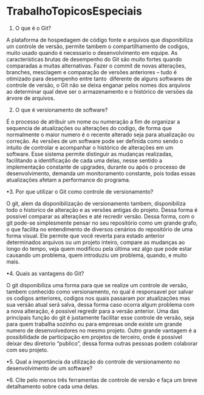 # TrabalhoTopicosEspeciais

1. O que é o Git?

A plataforma de hospedagem de código fonte e arquivos que disponibiliza um controle de versão, permite tambem o 
compartilhamento de codigos, muito usado quando é necessario o desenvolvimento em equipe. As características 
brutas de desempenho do Git são muito fortes quando comparadas a muitas alternativas. Fazer o commit de novas 
alterações, branches, mesclagem e comparação de versões anteriores – tudo é otimizado para desempenho entre tanto
 diferente de alguns softwares de controle de versão, o Git não se deixa enganar pelos nomes dos arquivos ao determinar
 qual deve ser o armazenamento e o histórico de versões da árvore de arquivos.

2. O que é versionamento de software?

É o processo de atribuir um nome ou numeração a fim de organizar a sequencia de atualizações  ou alterações do codigo,
 de forma que normalmente o maior numero é o recente alterado seja para atualização ou correção. As versões de um 
software pode ser definida como sendo o intuito de controlar e acompanhar o histórico de alterações em um software.
 Esse sistema permite distinguir as mudanças realizadas, facilitando a identificação de cada uma delas, nesse sentido
 a implementação constante de upgrades, durante ou após o processo de desenvolvimento, demanda um monitoramento constante, 
pois todas essas atualizações afetam a performance do programa.

•3. Por que utilizar o Git como controle de versionamento?

O git, alem da disponibilização de versionamento tambem,  disponibiliza todo o historico de alteração e as versões 
 antigas do projeto. Dessa forma é possivel comparar as alterações e até recredir versão. Dessa forma, com o git 
pode-se simplesmente pensar no seu repositório como um grande grafo, o que facilita no entendimento de diversos 
cenários do repositório de uma forma visual. Ele permite que você reverta para estado anterior determinados arquivos
 ou um projeto inteiro, compare as mudanças ao longo do tempo, veja quem modificou pela última vez algo que pode
 estar causando um problema, quem introduziu um problema, quando, e muito mais.

•4. Quais as vantagens do Git? 

O git disponibiliza uma forma para que se realize um controle de versão, tambem conhecido como versionamento,
 no qual é responsavel por salvar os codigos anteriores, codigos nos quais passaram por atualizações mas sua
 versão atual será salva, dessa forma caso ocorra algum problema com a nova alteração, é possivel regredir para
 a versão anterior. Uma das principais função do git é justamente facilitar esse controle de versão, seja para 
quem trabalha sozinho ou para empresas onde existe um grande numero de desenvolvedores no mesmo projeto. Outro 
grande vantagem é a possibilidade de participação em projetos de terceiro, onde é possivel deixar deu diretorio 
“publico”, dessa forma outras pessoas podem colaborar com seu projeto.

•5. Qual a importância da utilização do controle de versionamento no desenvolvimento de um software?

•6. Cite pelo menos três ferramentas de controle de versão e faça um breve detalhamento sobre cada uma delas.